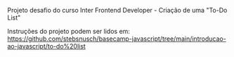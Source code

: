 Projeto desafio do curso Inter Frontend Developer - Criação de uma "To-Do List"

Instruções do projeto podem ser lidos em: https://github.com/stebsnusch/basecamp-javascript/tree/main/introducao-ao-javascript/to-do%20list


